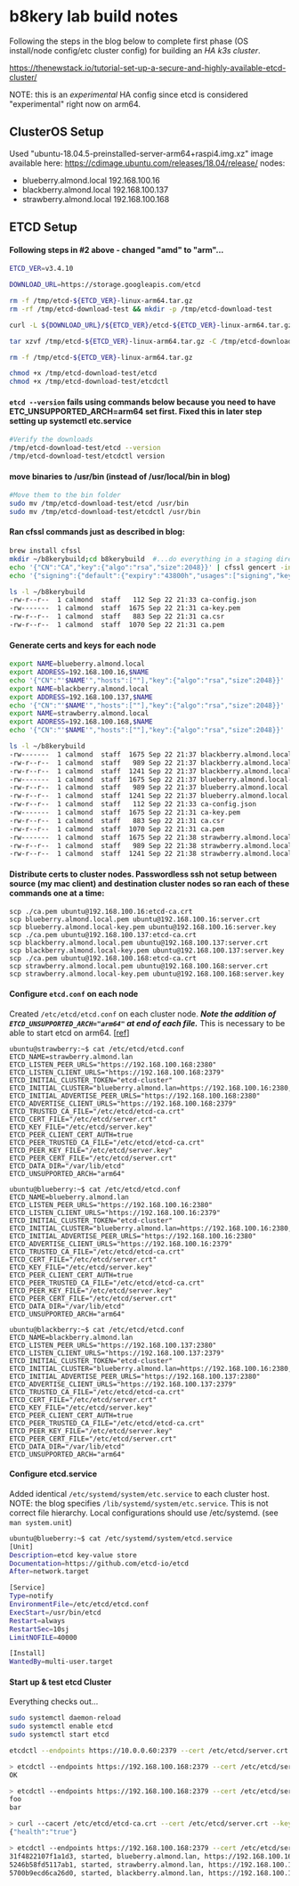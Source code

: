 # b8kery lab build notes
Following the steps in the blog below to complete first phase (OS install/node config/etc cluster config) for building an *HA k3s cluster*.

https://thenewstack.io/tutorial-set-up-a-secure-and-highly-available-etcd-cluster/

NOTE: this is an *experimental* HA config since etcd is considered "experimental" right now on arm64. 

## ClusterOS Setup
Used "ubuntu-18.04.5-preinstalled-server-arm64+raspi4.img.xz" image available here: https://cdimage.ubuntu.com/releases/18.04/release/
nodes:
  * blueberry.almond.local 192.168.100.16
  * blackberry.almond.local 192.168.100.137
  * strawberry.almond.local 192.168.100.168

## ETCD Setup
#### Following steps in #2 above - changed "amd" to "arm"...
```bash
ETCD_VER=v3.4.10

DOWNLOAD_URL=https://storage.googleapis.com/etcd

rm -f /tmp/etcd-${ETCD_VER}-linux-arm64.tar.gz
rm -rf /tmp/etcd-download-test && mkdir -p /tmp/etcd-download-test

curl -L ${DOWNLOAD_URL}/${ETCD_VER}/etcd-${ETCD_VER}-linux-arm64.tar.gz -o /tmp/etcd-${ETCD_VER}-linux-arm64.tar.gz

tar xzvf /tmp/etcd-${ETCD_VER}-linux-arm64.tar.gz -C /tmp/etcd-download-test --strip-components=1

rm -f /tmp/etcd-${ETCD_VER}-linux-arm64.tar.gz

chmod +x /tmp/etcd-download-test/etcd
chmod +x /tmp/etcd-download-test/etcdctl
```
#### `etcd --version` fails using commands below because you need to have ETC_UNSUPPORTED_ARCH=arm64 set first. Fixed this in later step setting up systemctl etc.service
```bash
#Verify the downloads
/tmp/etcd-download-test/etcd --version
/tmp/etcd-download-test/etcdctl version
```

#### move binaries to /usr/bin (instead of /usr/local/bin in blog)
```bash
#Move them to the bin folder
sudo mv /tmp/etcd-download-test/etcd /usr/bin
sudo mv /tmp/etcd-download-test/etcdctl /usr/bin
```

#### Ran cfssl commands just as described in blog:
```bash
brew install cfssl
mkdir ~/b8kerybuild;cd b8kerybuild  #...do everything in a staging directory
echo '{"CN":"CA","key":{"algo":"rsa","size":2048}}' | cfssl gencert -initca - | cfssljson -bare ca -
echo '{"signing":{"default":{"expiry":"43800h","usages":["signing","key encipherment","server auth","client auth"]}}}' > ca-config.json
```

```bash
ls -l ~/b8kerybuild
-rw-r--r--  1 calmond  staff   112 Sep 22 21:33 ca-config.json
-rw-------  1 calmond  staff  1675 Sep 22 21:31 ca-key.pem
-rw-r--r--  1 calmond  staff   883 Sep 22 21:31 ca.csr
-rw-r--r--  1 calmond  staff  1070 Sep 22 21:31 ca.pem
```

#### Generate certs and keys for each node
```bash
export NAME=blueberry.almond.local
export ADDRESS=192.168.100.16,$NAME
echo '{"CN":"'$NAME'","hosts":[""],"key":{"algo":"rsa","size":2048}}' | cfssl gencert -config=ca-config.json -ca=ca.pem -ca-key=ca-key.pem -hostname="$ADDRESS" - | cfssljson -bare $NAME
export NAME=blackberry.almond.local
export ADDRESS=192.168.100.137,$NAME
echo '{"CN":"'$NAME'","hosts":[""],"key":{"algo":"rsa","size":2048}}' | cfssl gencert -config=ca-config.json -ca=ca.pem -ca-key=ca-key.pem -hostname="$ADDRESS" - | cfssljson -bare $NAME
export NAME=strawberry.almond.local
export ADDRESS=192.168.100.168,$NAME
echo '{"CN":"'$NAME'","hosts":[""],"key":{"algo":"rsa","size":2048}}' | cfssl gencert -config=ca-config.json -ca=ca.pem -ca-key=ca-key.pem -hostname="$ADDRESS" - | cfssljson -bare $NAME
```

```bash
ls -l ~/b8kerybuild
-rw-------  1 calmond  staff  1675 Sep 22 21:37 blackberry.almond.local-key.pem
-rw-r--r--  1 calmond  staff   989 Sep 22 21:37 blackberry.almond.local.csr
-rw-r--r--  1 calmond  staff  1241 Sep 22 21:37 blackberry.almond.local.pem
-rw-------  1 calmond  staff  1675 Sep 22 21:37 blueberry.almond.local-key.pem
-rw-r--r--  1 calmond  staff   989 Sep 22 21:37 blueberry.almond.local.csr
-rw-r--r--  1 calmond  staff  1241 Sep 22 21:37 blueberry.almond.local.pem
-rw-r--r--  1 calmond  staff   112 Sep 22 21:33 ca-config.json
-rw-------  1 calmond  staff  1675 Sep 22 21:31 ca-key.pem
-rw-r--r--  1 calmond  staff   883 Sep 22 21:31 ca.csr
-rw-r--r--  1 calmond  staff  1070 Sep 22 21:31 ca.pem
-rw-------  1 calmond  staff  1675 Sep 22 21:38 strawberry.almond.local-key.pem
-rw-r--r--  1 calmond  staff   989 Sep 22 21:38 strawberry.almond.local.csr
-rw-r--r--  1 calmond  staff  1241 Sep 22 21:38 strawberry.almond.local.pem
```

#### Distribute certs to cluster nodes. Passwordless ssh not setup between source (my mac client) and destination cluster nodes so ran each of these commands one at a time:
```
scp ./ca.pem ubuntu@192.168.100.16:etcd-ca.crt
scp blueberry.almond.local.pem ubuntu@192.168.100.16:server.crt
scp blueberry.almond.local-key.pem ubuntu@192.168.100.16:server.key
scp ./ca.pem ubuntu@192.168.100.137:etcd-ca.crt
scp blackberry.almond.local.pem ubuntu@192.168.100.137:server.crt
scp blackberry.almond.local-key.pem ubuntu@192.168.100.137:server.key
scp ./ca.pem ubuntu@192.168.100.168:etcd-ca.crt
scp strawberry.almond.local.pem ubuntu@192.168.100.168:server.crt
scp strawberry.almond.local-key.pem ubuntu@192.168.100.168:server.key
 ```

#### Configure `etcd.conf` on each node

Created `/etc/etcd/etcd.conf` on each cluster node.
***Note the addition of `ETCD_UNSUPPORTED_ARCH="arm64"` at end of each file.***
This is necessary to be able to start etcd on arm64. [[ref](https://github.com/etcd-io/etcd/issues/10677#issuecomment-558058616)]
```
ubuntu@strawberry:~$ cat /etc/etcd/etcd.conf
ETCD_NAME=strawberry.almond.lan
ETCD_LISTEN_PEER_URLS="https://192.168.100.168:2380"
ETCD_LISTEN_CLIENT_URLS="https://192.168.100.168:2379"
ETCD_INITIAL_CLUSTER_TOKEN="etcd-cluster"
ETCD_INITIAL_CLUSTER="blueberry.almond.lan=https://192.168.100.16:2380,blackberry.almond.lan=https://192.168.100.137:2380,strawberry.almond.lan=https://192.168.100.168:2380"
ETCD_INITIAL_ADVERTISE_PEER_URLS="https://192.168.100.168:2380"
ETCD_ADVERTISE_CLIENT_URLS="https://192.168.100.168:2379"
ETCD_TRUSTED_CA_FILE="/etc/etcd/etcd-ca.crt"
ETCD_CERT_FILE="/etc/etcd/server.crt"
ETCD_KEY_FILE="/etc/etcd/server.key"
ETCD_PEER_CLIENT_CERT_AUTH=true
ETCD_PEER_TRUSTED_CA_FILE="/etc/etcd/etcd-ca.crt"
ETCD_PEER_KEY_FILE="/etc/etcd/server.key"
ETCD_PEER_CERT_FILE="/etc/etcd/server.crt"
ETCD_DATA_DIR="/var/lib/etcd"
ETCD_UNSUPPORTED_ARCH="arm64"

ubuntu@blueberry:~$ cat /etc/etcd/etcd.conf
ETCD_NAME=blueberry.almond.lan
ETCD_LISTEN_PEER_URLS="https://192.168.100.16:2380"
ETCD_LISTEN_CLIENT_URLS="https://192.168.100.16:2379"
ETCD_INITIAL_CLUSTER_TOKEN="etcd-cluster"
ETCD_INITIAL_CLUSTER="blueberry.almond.lan=https://192.168.100.16:2380,blackberry.almond.lan=https://192.168.100.137:2380,strawberry.almond.lan=https://192.168.100.168:2380"
ETCD_INITIAL_ADVERTISE_PEER_URLS="https://192.168.100.16:2380"
ETCD_ADVERTISE_CLIENT_URLS="https://192.168.100.16:2379"
ETCD_TRUSTED_CA_FILE="/etc/etcd/etcd-ca.crt"
ETCD_CERT_FILE="/etc/etcd/server.crt"
ETCD_KEY_FILE="/etc/etcd/server.key"
ETCD_PEER_CLIENT_CERT_AUTH=true
ETCD_PEER_TRUSTED_CA_FILE="/etc/etcd/etcd-ca.crt"
ETCD_PEER_KEY_FILE="/etc/etcd/server.key"
ETCD_PEER_CERT_FILE="/etc/etcd/server.crt"
ETCD_DATA_DIR="/var/lib/etcd"
ETCD_UNSUPPORTED_ARCH="arm64"

ubuntu@blackberry:~$ cat /etc/etcd/etcd.conf
ETCD_NAME=blackberry.almond.lan
ETCD_LISTEN_PEER_URLS="https://192.168.100.137:2380"
ETCD_LISTEN_CLIENT_URLS="https://192.168.100.137:2379"
ETCD_INITIAL_CLUSTER_TOKEN="etcd-cluster"
ETCD_INITIAL_CLUSTER="blueberry.almond.lan=https://192.168.100.16:2380,blackberry.almond.lan=https://192.168.100.137:2380,strawberry.almond.lan=https://192.168.100.168:2380"
ETCD_INITIAL_ADVERTISE_PEER_URLS="https://192.168.100.137:2380"
ETCD_ADVERTISE_CLIENT_URLS="https://192.168.100.137:2379"
ETCD_TRUSTED_CA_FILE="/etc/etcd/etcd-ca.crt"
ETCD_CERT_FILE="/etc/etcd/server.crt"
ETCD_KEY_FILE="/etc/etcd/server.key"
ETCD_PEER_CLIENT_CERT_AUTH=true
ETCD_PEER_TRUSTED_CA_FILE="/etc/etcd/etcd-ca.crt"
ETCD_PEER_KEY_FILE="/etc/etcd/server.key"
ETCD_PEER_CERT_FILE="/etc/etcd/server.crt"
ETCD_DATA_DIR="/var/lib/etcd"
ETCD_UNSUPPORTED_ARCH="arm64"
```

#### Configure etcd.service
Added identical `/etc/systemd/system/etc.service` to each cluster host.
NOTE: the blog specifies `/lib/systemd/system/etc.service`. This is not correct file hierarchy. Local configurations should use /etc/systemd. (see `man system.unit`)
```bash
ubuntu@blueberry:~$ cat /etc/systemd/system/etcd.service
[Unit]
Description=etcd key-value store
Documentation=https://github.com/etcd-io/etcd
After=network.target

[Service]
Type=notify
EnvironmentFile=/etc/etcd/etcd.conf
ExecStart=/usr/bin/etcd
Restart=always
RestartSec=10sj
LimitNOFILE=40000

[Install]
WantedBy=multi-user.target
```

#### Start up & test etcd Cluster
Everything checks out...

```bash
sudo systemctl daemon-reload
sudo systemctl enable etcd
sudo systemctl start etcd
```

```bash
etcdctl --endpoints https://10.0.0.60:2379 --cert /etc/etcd/server.crt --cacert /etc/etcd/etcd-ca.crt --key /etc/etcd/server.key put foo bar

> etcdctl --endpoints https://192.168.100.168:2379 --cert /etc/etcd/server.crt --cacert /etc/etcd/etcd-ca.crt --key /etc/etcd/server.key put foo bar
OK

> etcdctl --endpoints https://192.168.100.168:2379 --cert /etc/etcd/server.crt --cacert /etc/etcd/etcd-ca.crt --key /etc/etcd/server.key get foo
foo
bar

> curl --cacert /etc/etcd/etcd-ca.crt --cert /etc/etcd/server.crt --key /etc/etcd/server.key https://192.168.100.168:2379/health
{"health":"true"}

> etcdctl --endpoints https://192.168.100.168:2379 --cert /etc/etcd/server.crt --cacert /etc/etcd/etcd-ca.crt --key /etc/etcd/server.key member list
31f4822107f1a1d3, started, blueberry.almond.lan, https://192.168.100.16:2380, https://192.168.100.16:2379, false
5246b58fd5117ab1, started, strawberry.almond.lan, https://192.168.100.168:2380, https://192.168.100.168:2379, false
5700b9ecd6ca26d0, started, blackberry.almond.lan, https://192.168.100.137:2380, https://192.168.100.137:2379, false

```
